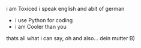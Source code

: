 i am Toxiced
i speak english and abit of german
- i use Python for coding
- i am Cooler than you

thats all what i can say, oh and also... dein mutter B)
